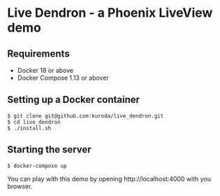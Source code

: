 # Live Dendron - a Phoenix LiveView demo

## Requirements

* Docker 18 or above
* Docker Compose 1.13 or abover

## Setting up a Docker container

```
$ git clone git@github.com:kuroda/live_dendron.git
$ cd live_dendron
$ ./install.sh
```

## Starting the server

```
$ docker-compose up
```

You can play with this demo by opening http://localhost:4000 with you browser.
